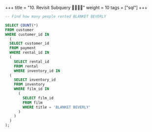 +++
title = "10. Revisit Subquery 👩‍🏫🧑‍🏫"
weight = 10
tags = ["sql"] 
+++

```sql
-- Find how many people rented BLANKET BEVERLY

SELECT COUNT(*)
FROM customer
WHERE customer_id IN
  (
  SELECT customer_id
  FROM payment
  WHERE rental_id IN
  (
    SELECT rental_id
    FROM rental
    WHERE inventory_id IN
  (
    SELECT inventory_id
    FROM inventory
    WHERE film_id IN
      (
        SELECT film_id
        FROM film
        WHERE title = 'BLANKET BEVERLY'
      )
    )
  )
);
```
